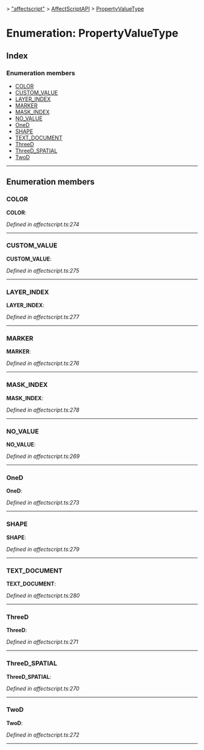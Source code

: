 [](../README.md) > ["affectscript"](../modules/_affectscript_.md) > [AffectScriptAPI](../modules/_affectscript_.affectscriptapi.md) > [PropertyValueType](/_affectscript_.affectscriptapi.propertyvaluetype.md)

# Enumeration: PropertyValueType

## Index

### Enumeration members

* [COLOR](_affectscript_.affectscriptapi.propertyvaluetype.md#color)
* [CUSTOM_VALUE](_affectscript_.affectscriptapi.propertyvaluetype.md#custom_value)
* [LAYER_INDEX](_affectscript_.affectscriptapi.propertyvaluetype.md#layer_index)
* [MARKER](_affectscript_.affectscriptapi.propertyvaluetype.md#marker)
* [MASK_INDEX](_affectscript_.affectscriptapi.propertyvaluetype.md#mask_index)
* [NO_VALUE](_affectscript_.affectscriptapi.propertyvaluetype.md#no_value)
* [OneD](_affectscript_.affectscriptapi.propertyvaluetype.md#oned)
* [SHAPE](_affectscript_.affectscriptapi.propertyvaluetype.md#shape)
* [TEXT_DOCUMENT](_affectscript_.affectscriptapi.propertyvaluetype.md#text_document)
* [ThreeD](_affectscript_.affectscriptapi.propertyvaluetype.md#threed)
* [ThreeD_SPATIAL](_affectscript_.affectscriptapi.propertyvaluetype.md#threed_spatial)
* [TwoD](_affectscript_.affectscriptapi.propertyvaluetype.md#twod)

---

## Enumeration members

<a id="color"></a>

###  COLOR

**COLOR**: 

*Defined in affectscript.ts:274*

___
<a id="custom_value"></a>

###  CUSTOM_VALUE

**CUSTOM_VALUE**: 

*Defined in affectscript.ts:275*

___
<a id="layer_index"></a>

###  LAYER_INDEX

**LAYER_INDEX**: 

*Defined in affectscript.ts:277*

___
<a id="marker"></a>

###  MARKER

**MARKER**: 

*Defined in affectscript.ts:276*

___
<a id="mask_index"></a>

###  MASK_INDEX

**MASK_INDEX**: 

*Defined in affectscript.ts:278*

___
<a id="no_value"></a>

###  NO_VALUE

**NO_VALUE**: 

*Defined in affectscript.ts:269*

___
<a id="oned"></a>

###  OneD

**OneD**: 

*Defined in affectscript.ts:273*

___
<a id="shape"></a>

###  SHAPE

**SHAPE**: 

*Defined in affectscript.ts:279*

___
<a id="text_document"></a>

###  TEXT_DOCUMENT

**TEXT_DOCUMENT**: 

*Defined in affectscript.ts:280*

___
<a id="threed"></a>

###  ThreeD

**ThreeD**: 

*Defined in affectscript.ts:271*

___
<a id="threed_spatial"></a>

###  ThreeD_SPATIAL

**ThreeD_SPATIAL**: 

*Defined in affectscript.ts:270*

___
<a id="twod"></a>

###  TwoD

**TwoD**: 

*Defined in affectscript.ts:272*

___

